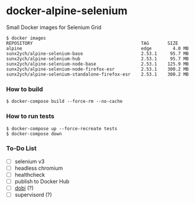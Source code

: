 # docker-alpine-selenium

Small Docker images for Selenium Grid

```
$ docker images
REPOSITORY                                         TAG       SIZE
alpine                                             edge        4.0 MB
sunx2ych/alpine-selenium-base                      2.53.1     95.7 MB
sunx2ych/alpine-selenium-hub                       2.53.1     95.7 MB
sunx2ych/alpine-selenium-node-base                 2.53.1    125.9 MB
sunx2ych/alpine-selenium-node-firefox-esr          2.53.1    300.2 MB
sunx2ych/alpine-selenium-standalone-firefox-esr    2.53.1    300.2 MB
```

### How to build

```
$ docker-compose build --force-rm --no-cache
```

### How to run tests

```
$ docker-compose up --force-recreate tests
$ docker-compose down
```

### To-Do List

- [ ] selenium v3
- [ ] headless chromium
- [ ] healthcheck
- [ ] publish to Docker Hub
- [ ] [dobi](https://dnephin.github.io/dobi/) (?)
- [ ] supervisord (?)
